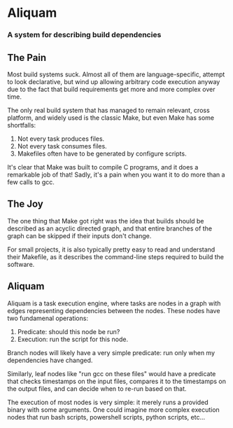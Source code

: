 # Aliquam
### A system for describing build dependencies


## The Pain

Most build systems suck.  Almost all of them are language-specific,
attempt to look declarative, but wind up allowing arbitrary code
execution anyway due to the fact that build requirements get more and
more complex over time.

The only real build system that has managed to remain relevant, cross
platform, and widely used is the classic Make, but even Make has some
shortfalls:

1. Not every task produces files.
2. Not every task consumes files.
3. Makefiles often have to be generated by configure scripts.

It's clear that Make was built to compile C programs, and it does a
remarkable job of that!  Sadly, it's a pain when you want it to do
more than a few calls to gcc.

## The Joy

The one thing that Make got right was the idea that builds should be
described as an acyclic directed graph, and that entire branches of
the graph can be skipped if their inputs don't change.

For small projects, it is also typically pretty easy to read and
understand their Makefile, as it describes the command-line steps
required to build the software.

## Aliquam

Aliquam is a task execution engine, where tasks are nodes in a graph
with edges representing dependencies between the nodes.  These nodes
have two fundamenal operations:

1. Predicate: should this node be run?
2. Execution: run the script for this node.

Branch nodes will likely have a very simple predicate: run
only when my dependencies have changed.

Similarly, leaf nodes like "run gcc on these files" would have a
predicate that checks timestamps on the input files, compares it
to the timestamps on the output files, and can decide when to
re-run based on that.

The execution of most nodes is very simple: it merely runs a
provided binary with some arguments.  One could imagine more
complex execution nodes that run bash scripts, powershell scripts,
python scripts, etc...
